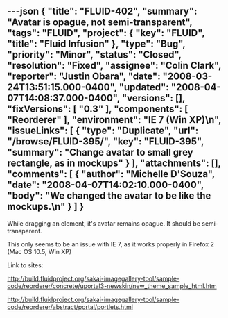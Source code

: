 ---json
{
  "title": "FLUID-402",
  "summary": "Avatar is opague, not semi-transparent",
  "tags": "FLUID",
  "project": {
    "key": "FLUID",
    "title": "Fluid Infusion"
  },
  "type": "Bug",
  "priority": "Minor",
  "status": "Closed",
  "resolution": "Fixed",
  "assignee": "Colin Clark",
  "reporter": "Justin Obara",
  "date": "2008-03-24T13:51:15.000-0400",
  "updated": "2008-04-07T14:08:37.000-0400",
  "versions": [],
  "fixVersions": [
    "0.3"
  ],
  "components": [
    "Reorderer"
  ],
  "environment": "IE 7 (Win XP)\n",
  "issueLinks": [
    {
      "type": "Duplicate",
      "url": "/browse/FLUID-395/",
      "key": "FLUID-395",
      "summary": "Change avatar to small grey rectangle, as in mockups"
    }
  ],
  "attachments": [],
  "comments": [
    {
      "author": "Michelle D'Souza",
      "date": "2008-04-07T14:02:10.000-0400",
      "body": "We changed the avatar to be like the mockups.\n"
    }
  ]
}
---
While dragging an element, it's avatar remains opague. It should be semi-transparent.

This only seems to be an issue with IE 7, as it works properly in Firefox 2 (Mac OS 10.5, Win XP)

Link to sites:&#x20;

<http://build.fluidproject.org/sakai-imagegallery-tool/sample-code/reorderer/concrete/uportal3-newskin/new_theme_sample_html.htm>

<http://build.fluidproject.org/sakai-imagegallery-tool/sample-code/reorderer/abstract/portal/portlets.html>

        